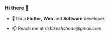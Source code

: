 ### Hi there 👋

- 🔭 I’m a **Flutter,** **Web** and **Software** developer.

- 📫 Reach me at _rishikeshshede@gmail.com_

